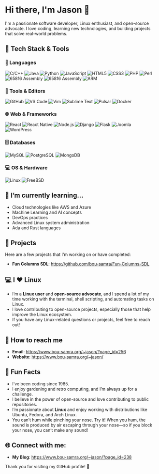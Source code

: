 # Hi there, I'm Jason 👋

I'm a passionate software developer, Linux enthusiast, and open-source advocate. I love coding, learning new technologies, and building projects that solve real-world problems.

## 🚀 Tech Stack & Tools

### 🧠 Languages  
![C/C++](https://img.shields.io/badge/C/C++-00599C?logo=c&logoColor=white)
![Java](https://img.shields.io/badge/Java-007396?logo=java&logoColor=white)
![Python](https://img.shields.io/badge/Python-3776AB?logo=python&logoColor=white)
![JavaScript](https://img.shields.io/badge/JavaScript-F7DF1E?logo=javascript&logoColor=black)
![HTML5](https://img.shields.io/badge/HTML5-E34F26?logo=html5&logoColor=white)
![CSS3](https://img.shields.io/badge/CSS3-1572B6?logo=css3&logoColor=white)
![PHP](https://img.shields.io/badge/PHP-777BB4?logo=php&logoColor=white)
![Perl](https://img.shields.io/badge/Perl-39457E?logo=perl&logoColor=white)
![65816 Assembly](https://img.shields.io/badge/Assembly-65816-8A2BE2)
![65816 Assembly](https://img.shields.io/badge/Assembly-6502-8A2BE2)
![ARM](https://img.shields.io/badge/ARM-0091BD?logo=arm&logoColor=white)

### 🧰 Tools & Editors  
![GitHub](https://img.shields.io/badge/GitHub-181717?logo=github&logoColor=white)
![VS Code](https://img.shields.io/badge/VS%20Code-007ACC?logo=visualstudiocode&logoColor=white)
![Vim](https://img.shields.io/badge/Vim-019733?logo=vim&logoColor=white)
![Sublime Text](https://img.shields.io/badge/Sublime-FF9800?logo=sublime-text&logoColor=white)
![Pulsar](https://img.shields.io/badge/Pulsar-2D2D2D?logo=pulsar&logoColor=white)
![Docker](https://img.shields.io/badge/Docker-2496ED?logo=docker&logoColor=white)

### 🌐 Web & Frameworks  
![React](https://img.shields.io/badge/React-61DAFB?logo=react&logoColor=black)
![React Native](https://img.shields.io/badge/React%20Native-20232A?logo=react&logoColor=61DAFB)
![Node.js](https://img.shields.io/badge/Node.js-339933?logo=nodedotjs&logoColor=white)
![Django](https://img.shields.io/badge/Django-092E20?logo=django&logoColor=white)
![Flask](https://img.shields.io/badge/Flask-000000?logo=flask&logoColor=white)
![Joomla](https://img.shields.io/badge/Joomla!-5091CD?logo=joomla&logoColor=white)
![WordPress](https://img.shields.io/badge/WordPress-21759B?logo=wordpress&logoColor=white)

### 🗄️ Databases  
![MySQL](https://img.shields.io/badge/MySQL-4479A1?logo=mysql&logoColor=white)
![PostgreSQL](https://img.shields.io/badge/PostgreSQL-4169E1?logo=postgresql&logoColor=white)
![MongoDB](https://img.shields.io/badge/MongoDB-47A248?logo=mongodb&logoColor=white)

### 💻 OS & Hardware  
![Linux](https://img.shields.io/badge/Linux-FCC624?logo=linux&logoColor=black)
![FreeBSD](https://img.shields.io/badge/FreeBSD-AB2B28?logo=freebsd&logoColor=white)

## 🌱 I’m currently learning...
- Cloud technologies like AWS and Azure
- Machine Learning and AI concepts
- DevOps practices
- Advanced Linux system administration
- Ada and Rust languages

## 🔧 Projects
Here are a few projects that I'm working on or have completed:
- **Fun Columns SDL**: https://github.com/bou-samra/Fun-Columns-SDL

## 💻 I ❤️ Linux
- I’m a **Linux user** and **open-source advocate**, and I spend a lot of my time working with the terminal, shell scripting, and automating tasks on Linux.
- I love contributing to open-source projects, especially those that help improve the Linux ecosystem.
- If you have any Linux-related questions or projects, feel free to reach out!

## 🤝 How to reach me
- **Email**: https://www.bou-samra.org/~jason/?page_id=256
- **Website**: https://www.bou-samra.org/~jason/

## 📝 Fun Facts
- I’ve been coding since 1985.
- I enjoy gardening and retro computing, and I’m always up for a challenge.
- I believe in the power of open-source and love contributing to public repositories.
- I’m passionate about **Linux** and enjoy working with distributions like Ubuntu, Fedora, and Arch Linux.
- You can’t hum while pinching your nose. Try it! When you hum, the sound is produced by air escaping through your nose—so if you block your nose, you can’t make any sound!

## 🌐 Connect with me:
- **My Blog**: https://www.bou-samra.org/~jason/?page_id=238

Thank you for visiting my GitHub profile! 🚀

<!---
bou-samra/bou-samra is a ✨ special ✨ repository because its `README.md` (this file) appears on your GitHub profile.
You can click the Preview link to take a look at your changes.
--->
